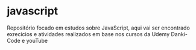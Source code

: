 # javascript
Repositório focado em estudos sobre JavaScript, aqui vai ser encontrado exrecicios e atividades realizados em base nos cursos da Udemy Danki-Code e youTube
